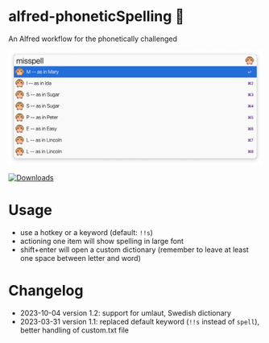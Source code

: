 # alfred-phoneticSpelling 🙊
 An Alfred workflow for the phonetically challenged

![](source/screenshot.png)

<a href="https://github.com/giovannicoppola/alfred-phoneticSpelling/releases/latest/">
<img alt="Downloads"
src="https://img.shields.io/github/downloads/giovannicoppola/alfred-phoneticSpelling/total?color=purple&label=Downloads"><br/>
</a>


# Usage
- use a hotkey or a keyword (default: `!!s`)
- actioning one item will show spelling in large font
- shift+enter will open a custom dictionary (remember to leave at least one space between letter and word)


# Changelog
- 2023-10-04 version 1.2: support for umlaut, Swedish dictionary
- 2023-03-31 version 1.1: replaced default keyword (`!!s` instead of `spell`), better handling of custom.txt file